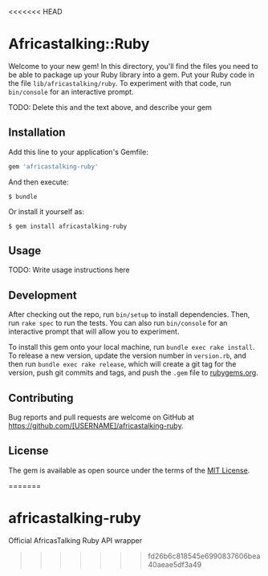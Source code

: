 <<<<<<< HEAD
# Africastalking::Ruby

Welcome to your new gem! In this directory, you'll find the files you need to be able to package up your Ruby library into a gem. Put your Ruby code in the file `lib/africastalking/ruby`. To experiment with that code, run `bin/console` for an interactive prompt.

TODO: Delete this and the text above, and describe your gem

## Installation

Add this line to your application's Gemfile:

```ruby
gem 'africastalking-ruby'
```

And then execute:

    $ bundle

Or install it yourself as:

    $ gem install africastalking-ruby

## Usage

TODO: Write usage instructions here

## Development

After checking out the repo, run `bin/setup` to install dependencies. Then, run `rake spec` to run the tests. You can also run `bin/console` for an interactive prompt that will allow you to experiment.

To install this gem onto your local machine, run `bundle exec rake install`. To release a new version, update the version number in `version.rb`, and then run `bundle exec rake release`, which will create a git tag for the version, push git commits and tags, and push the `.gem` file to [rubygems.org](https://rubygems.org).

## Contributing

Bug reports and pull requests are welcome on GitHub at https://github.com/[USERNAME]/africastalking-ruby.


## License

The gem is available as open source under the terms of the [MIT License](http://opensource.org/licenses/MIT).

=======
# africastalking-ruby
Official AfricasTalking Ruby API wrapper
>>>>>>> fd26b6c818545e6990837606bea40aeae5df3a49

